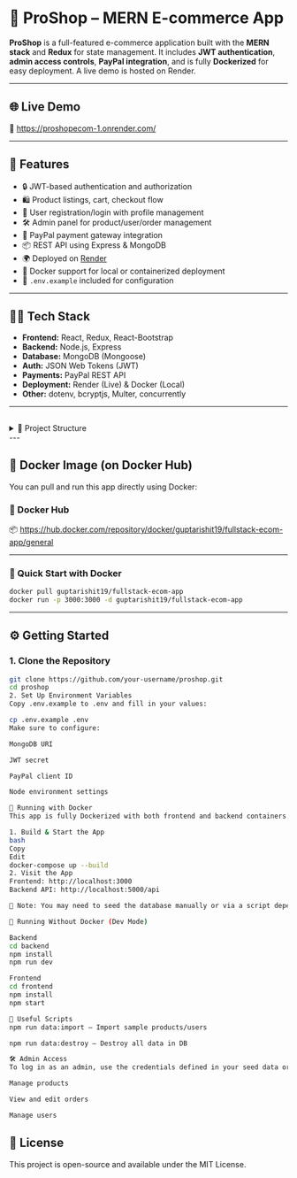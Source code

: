 # 🛒 ProShop – MERN E-commerce App

**ProShop** is a full-featured e-commerce application built with the **MERN stack** and **Redux** for state management. It includes **JWT authentication**, **admin access controls**, **PayPal integration**, and is fully **Dockerized** for easy deployment. A live demo is hosted on Render.

---

## 🌐 Live Demo

🔗 https://proshopecom-1.onrender.com/

---

## 🚀 Features

- 🔒 JWT-based authentication and authorization
- 🛍 Product listings, cart, checkout flow
- 👤 User registration/login with profile management
- 🛠 Admin panel for product/user/order management
- 💸 PayPal payment gateway integration
- 📦 REST API using Express & MongoDB
- 🌍 Deployed on [Render](https://render.com)
- 🐳 Docker support for local or containerized deployment
- 📁 `.env.example` included for configuration

---

## 🧑‍💻 Tech Stack

- **Frontend:** React, Redux, React-Bootstrap
- **Backend:** Node.js, Express
- **Database:** MongoDB (Mongoose)
- **Auth:** JSON Web Tokens (JWT)
- **Payments:** PayPal REST API
- **Deployment:** Render (Live) & Docker (Local)
- **Other:** dotenv, bcryptjs, Multer, concurrently

---
##
<details> <summary>📁 Project Structure</summary>

proshop/
├── backend/
│   ├── controllers/
│   ├── models/
│   ├── routes/
│   ├── middleware/
│   └── server.js
├── frontend/
│   ├── src/
│   │   ├── components/
│   │   ├── screens/
│   │   └── App.js
│   └── package.json
├── .env.example
├── Dockerfile
└── README.md
</details>
---


## 🐋 Docker Image (on Docker Hub)

You can pull and run this app directly using Docker:

### 🔗 Docker Hub

📦 https://hub.docker.com/repository/docker/guptarishit19/fullstack-ecom-app/general

---

### 🏁 Quick Start with Docker

```bash
docker pull guptarishit19/fullstack-ecom-app
docker run -p 3000:3000 -d guptarishit19/fullstack-ecom-app
```

---
## ⚙️ Getting Started

### 1. Clone the Repository

```bash
git clone https://github.com/your-username/proshop.git
cd proshop
2. Set Up Environment Variables
Copy .env.example to .env and fill in your values:

cp .env.example .env
Make sure to configure:

MongoDB URI

JWT secret

PayPal client ID

Node environment settings

🐳 Running with Docker
This app is fully Dockerized with both frontend and backend containers.

1. Build & Start the App
bash
Copy
Edit
docker-compose up --build
2. Visit the App
Frontend: http://localhost:3000
Backend API: http://localhost:5000/api

📝 Note: You may need to seed the database manually or via a script depending on your setup.

🧪 Running Without Docker (Dev Mode)

Backend
cd backend
npm install
npm run dev

Frontend
cd frontend
npm install
npm start

🧼 Useful Scripts
npm run data:import – Import sample products/users

npm run data:destroy – Destroy all data in DB

🛠 Admin Access
To log in as an admin, use the credentials defined in your seed data or MongoDB. Admin users can:

Manage products

View and edit orders

Manage users
```
## 🧾 License
This project is open-source and available under the MIT License.


